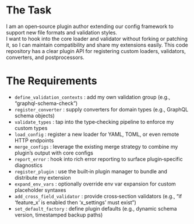 # The Task

I am an open‐source plugin author extending our config framework to support new file formats and validation styles.  
I want to hook into the core loader and validator without forking or patching it, so I can maintain compatibility and share my extensions easily. This code repository has a clear plugin API for registering custom loaders, validators, converters, and postprocessors.

# The Requirements

* `define_validation_contexts` : add my own validation group (e.g., “graphql-schema-check”)  
* `register_converter` : supply converters for domain types (e.g., GraphQL schema objects)  
* `validate_types` : tap into the type‐checking pipeline to enforce my custom types  
* `load_config` : register a new loader for YAML, TOML, or even remote HTTP endpoints  
* `merge_configs` : leverage the existing merge strategy to combine my plugin’s output with core configs  
* `report_error` : hook into rich error reporting to surface plugin‐specific diagnostics  
* `register_plugin` : use the built‐in plugin manager to bundle and distribute my extension  
* `expand_env_vars` : optionally override env var expansion for custom placeholder syntaxes  
* `add_cross_field_validator` : provide cross‐section validators (e.g., “if ‘feature_x’ is enabled then ‘x_settings’ must exist”)  
* `set_default_factory` : define plugin defaults (e.g., dynamic schema version, timestamped backup paths)


